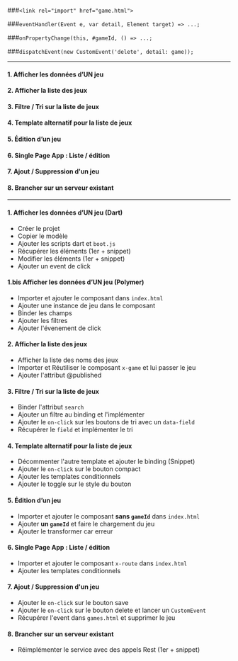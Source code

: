 ###`<link rel="import" href="game.html">`

###`eventHandler(Event e, var detail, Element target) => ...;`

###`onPropertyChange(this, #gameId, () => ...;`

###`dispatchEvent(new CustomEvent('delete', detail: game));`

------------------------------------------

#### 1. Afficher les données d’UN jeu
#### 2. Afficher la liste des jeux 
#### 3. Filtre / Tri sur la liste de jeux
#### 4. Template alternatif pour la liste de jeux
#### 5. Édition d’un jeu
#### 6. Single Page App : Liste / édition
#### 7. Ajout / Suppression d'un jeu
#### 8. Brancher sur un serveur existant 

------------------------------------------

#### 1. Afficher les données d’UN jeu (Dart)
- Créer le projet
- Copier le modèle
- Ajouter les scripts dart et `boot.js`
- Récupérer les éléments (1er + snippet)
- Modifier les éléments (1er + snippet)
- Ajouter un event de click

#### 1.bis Afficher les données d’UN jeu (Polymer)
- Importer et ajouter le composant dans `index.html`
- Ajouter une instance de jeu dans le composant
- Binder les champs
- Ajouter les filtres
- Ajouter l'évenement de click

#### 2. Afficher la liste des jeux 
- Afficher la liste des noms des jeux
- Importer et Réutiliser le composant `x-game` et lui passer le jeu
- Ajouter l'attribut @published

#### 3. Filtre / Tri sur la liste de jeux
- Binder l'attribut `search`
- Ajouter un filtre au binding et l'implémenter
- Ajouter le `on-click` sur les boutons de tri avec un `data-field`
- Récupérer le `field` et implémenter le tri

#### 4. Template alternatif pour la liste de jeux
- Décommenter l'autre template et ajouter le binding (Snippet)
- Ajouter le `on-click` sur le bouton compact
- Ajouter les templates conditionnels
- Ajouter le toggle sur le style du bouton

#### 5. Édition d’un jeu
- Importer et ajouter le composant **sans `gameId`** dans `index.html`
- Ajouter **un `gameId`** et faire le chargement du jeu
- Ajouter le transformer car erreur

#### 6. Single Page App : Liste / édition
- Importer et ajouter le composant `x-route` dans `index.html`
- Ajouter les templates conditionnels

#### 7. Ajout / Suppression d'un jeu
- Ajouter le `on-click` sur le bouton save
- Ajouter le `on-click` sur le bouton delete et lancer un `CustomEvent`
- Récupérer l'event dans `games.html` et supprimer le jeu

#### 8. Brancher sur un serveur existant 
- Réimplémenter le service avec des appels Rest (1er + snippet)
